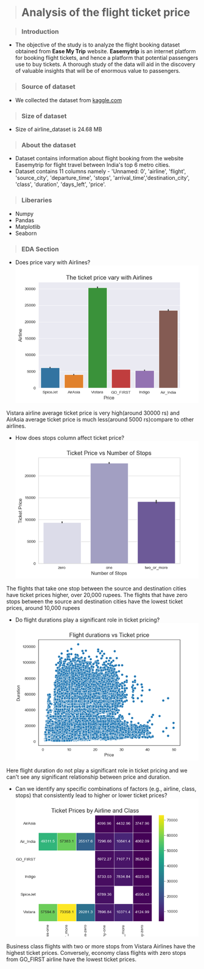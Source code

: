> #  Analysis of the flight ticket price

> ### Introduction
* The objective of the study is to analyze the flight booking dataset obtained from **Ease My Trip** website. **Easemytrip** is an internet platform for booking flight tickets, and hence a platform that potential passengers use to buy tickets. A thorough study of the data will aid in the discovery of valuable insights that will be of enormous value to passengers.
> ### Source of dataset
 * We collected the dataset from [kaggle.com](https://www.kaggle.com/datasets/shubhambathwal/flight-price-prediction)
 
 > ### Size of dataset
 * Size of airline_dataset is 24.68 MB

 > ### About the dataset
* Dataset contains information about flight booking from the website Easemytrip for flight travel between India's top 6 metro cities. 
* Dataset contains 11 columns namely - 'Unnamed: 0', 'airline', 'flight', 'source_city', 'departure_time', 'stops', 'arrival_time','destination_city', 'class', 'duration', 'days_left', 'price'.

> ### Liberaries
* Numpy
* Pandas
* Matplotlib
* Seaborn

> ### EDA Section
 
* Does price vary with Airlines?
![barplot](price_airline.png)

Vistara airline average ticket price is very high(around 30000 rs) and AirAsia average ticket price is much less(around 5000 rs)compare to other airlines.

* How does stops column affect ticket price?
![sr](stops.png)

The flights that take one stop between the source and destination cities have ticket prices higher, over 20,000 rupees. The flights that have zero stops between the source and destination cities have the lowest ticket prices, around 10,000 rupees

* Do flight durations play a significant role in ticket pricing?![scatter](scatter.png)
 
 Here flight duration do not play a significant role in ticket pricing and we can't see any significant relationship between price and duration.

 * Can we identify any specific combinations of factors (e.g., airline, class, stops) that consistently lead to higher or lower ticket prices?    ![heatmap](heatmap.png)

 Business class flights with two or more stops from Vistara Airlines have the highest ticket prices. Conversely, economy class flights with zero stops from GO_FIRST airline have the lowest ticket prices.

 
